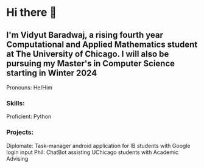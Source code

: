# Hi there 👋
## I'm Vidyut Baradwaj, a rising fourth year Computational and Applied Mathematics student at The University of Chicago. I will also be pursuing my Master's in Computer Science starting in Winter 2024
Pronouns: He/Him

### Skills:
Proficient: Python

### Projects:
Diplomate: Task-manager android application for IB students with Google login input
Phil: ChatBot assisting UChicago students with Academic Advising

